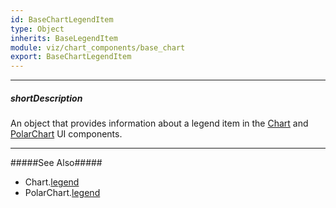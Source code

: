 ```yaml
---
id: BaseChartLegendItem
type: Object
inherits: BaseLegendItem
module: viz/chart_components/base_chart
export: BaseChartLegendItem
---
```

---
##### shortDescription
An object that provides information about a legend item in the [Chart](/api-reference/10%20UI%20Components/dxChart '/Documentation/ApiReference/UI_Components/dxChart/') and [PolarChart](/api-reference/10%20UI%20Components/dxPolarChart '/Documentation/ApiReference/UI_Components/dxPolarChart/') UI components.

---
#####See Also#####
- Chart.[legend](/api-reference/10%20UI%20Components/dxChart/1%20Configuration/legend '/Documentation/ApiReference/UI_Components/dxChart/Configuration/legend/')
- PolarChart.[legend](/api-reference/10%20UI%20Components/dxPolarChart/1%20Configuration/legend '/Documentation/ApiReference/UI_Components/dxPolarChart/Configuration/legend/')